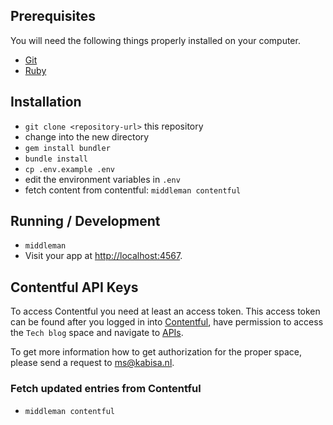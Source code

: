 ## Prerequisites

You will need the following things properly installed on your computer.

* [Git](http://git-scm.com/)
* [Ruby](https://www.ruby-lang.org/en/)

## Installation

* `git clone <repository-url>` this repository
* change into the new directory
* `gem install bundler`
* `bundle install`
* `cp .env.example .env`
* edit the environment variables in `.env`
* fetch content from contentful: `middleman contentful`

## Running / Development

* `middleman`
* Visit your app at [http://localhost:4567](http://localhost:4567).

## Contentful API Keys

To access Contentful you need at least an access token. This access token can be found after you logged in into [Contentful](https://app.contentful.com/), have permission to access the `Tech blog` space and navigate to [APIs](https://app.contentful.com/spaces/8v4g74v8oew0/api/keys/).

To get more information how to get authorization for the proper space, please send a request to ms@kabisa.nl.

### Fetch updated entries from Contentful
* `middleman contentful`
